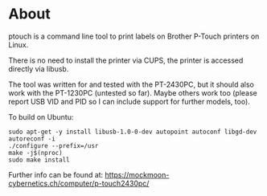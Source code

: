 # About

ptouch is a command line tool to print labels on Brother P-Touch
printers on Linux.

There is no need to install the printer via CUPS, the printer is accessed
directly via libusb.

The tool was written for and tested with the PT-2430PC, but it should also
work with the PT-1230PC (untested so far).
Maybe others work too (please report USB VID and PID so I can include support
for further models, too).

To build on Ubuntu:

```
sudo apt-get -y install libusb-1.0-0-dev autopoint autoconf libgd-dev
autoreconf -i
./configure --prefix=/usr
make -j$(nproc)
sudo make install
```

Further info can be found at:
https://mockmoon-cybernetics.ch/computer/p-touch2430pc/
